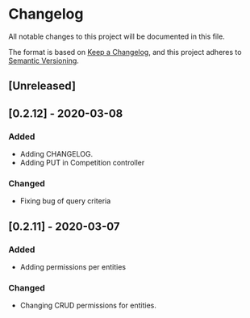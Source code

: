 # Changelog
All notable changes to this project will be documented in this file.

The format is based on [Keep a Changelog](https://keepachangelog.com/en/1.0.0/),
and this project adheres to [Semantic Versioning](https://semver.org/spec/v2.0.0.html).

## [Unreleased]

## [0.2.12] - 2020-03-08

### Added
- Adding CHANGELOG.
- Adding PUT in Competition controller

### Changed
- Fixing bug of query criteria

## [0.2.11] - 2020-03-07

### Added
- Adding permissions per entities

### Changed
- Changing CRUD permissions for entities.